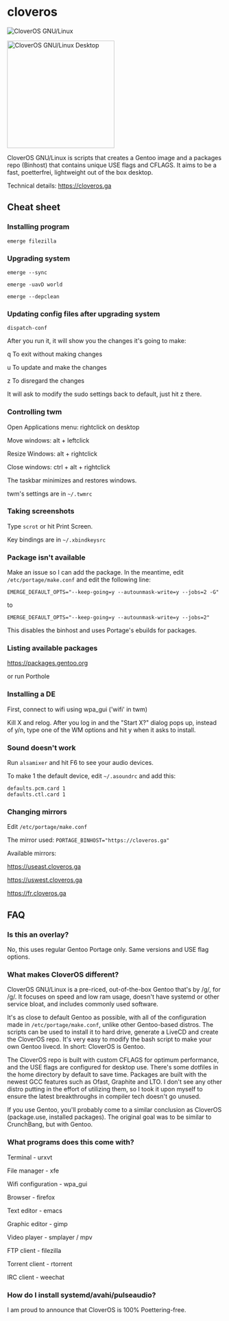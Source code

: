 # cloveros
![CloverOS GNU/Linux](https://gitgud.io/cloveros/cloveros/raw/master/artwork/logo.png "CloverOS GNU/Linux")

<img src="https://gitgud.io/cloveros/cloveros/raw/master/artwork/desktop.png" alt="CloverOS GNU/Linux Desktop" width="250px" />

CloverOS GNU/Linux is scripts that creates a Gentoo image and a packages repo (Binhost) that contains unique USE flags and CFLAGS. It aims to be a fast, poetterfrei, lightweight out of the box desktop.

Technical details: https://cloveros.ga

## Cheat sheet
### Installing program
`emerge filezilla`

### Upgrading system
```
emerge --sync

emerge -uavD world

emerge --depclean
```

### Updating config files after upgrading system
`dispatch-conf`

After you run it, it will show you the changes it's going to make:


q To exit without making changes

u To update and make the changes

z To disregard the changes


It will ask to modify the sudo settings back to default, just hit z there.

### Controlling twm
Open Applications menu: rightclick on desktop

Move windows: alt + leftclick

Resize Windows: alt + rightclick

Close windows: ctrl + alt + rightclick

The taskbar minimizes and restores windows.

twm's settings are in `~/.twmrc`

### Taking screenshots

Type `scrot` or hit Print Screen.

Key bindings are in `~/.xbindkeysrc`

### Package isn't available
Make an issue so I can add the package. In the meantime, edit `/etc/portage/make.conf` and edit the following line:

`EMERGE_DEFAULT_OPTS="--keep-going=y --autounmask-write=y --jobs=2 -G"`

to

`EMERGE_DEFAULT_OPTS="--keep-going=y --autounmask-write=y --jobs=2"`

This disables the binhost and uses Portage's ebuilds for packages.

### Listing available packages
https://packages.gentoo.org

or run Porthole

### Installing a DE
First, connect to wifi using wpa_gui ('wifi' in twm)

Kill X and relog. After you log in and the "Start X?" dialog pops up, instead of y/n, type one of the WM options and hit y when it asks to install.

### Sound doesn't work
Run `alsamixer` and hit F6 to see your audio devices.

To make 1 the default device, edit `~/.asoundrc` and add this:

```
defaults.pcm.card 1
defaults.ctl.card 1
```

### Changing mirrors
Edit `/etc/portage/make.conf`

The mirror used: `PORTAGE_BINHOST="https://cloveros.ga"`

Available mirrors:

https://useast.cloveros.ga

https://uswest.cloveros.ga

https://fr.cloveros.ga

## FAQ
### Is this an overlay?
No, this uses regular Gentoo Portage only. Same versions and USE flag options.

### What makes CloverOS different?
CloverOS GNU/Linux is a pre-riced, out-of-the-box Gentoo that's by /g/, for /g/. It focuses on speed and low ram usage, doesn't have systemd or other service bloat, and includes commonly used software.

It's as close to default Gentoo as possible, with all of the configuration made in `/etc/portage/make.conf`, unlike other Gentoo-based distros. The scripts can be used to install it to hard drive, generate a LiveCD and create the CloverOS repo. It's very easy to modify the bash script to make your own Gentoo livecd. In short: CloverOS is Gentoo.

The CloverOS repo is built with custom CFLAGS for optimum performance, and the USE flags are configured for desktop use. There's some dotfiles in the home directory by default to save time. Packages are built with the newest GCC features such as Ofast, Graphite and LTO. I don't see any other distro putting in the effort of utilizing them, so I took it upon myself to ensure the latest breakthroughs in compiler tech doesn't go unused.

If you use Gentoo, you'll probably come to a similar conclusion as CloverOS (package.use, installed packages). The original goal was to be similar to CrunchBang, but with Gentoo.

### What programs does this come with?
Terminal - urxvt

File manager - xfe

Wifi configuration - wpa_gui

Browser - firefox

Text editor - emacs

Graphic editor - gimp

Video player - smplayer / mpv

FTP client - filezilla

Torrent client - rtorrent

IRC client - weechat

### How do I install systemd/avahi/pulseaudio?
I am proud to announce that CloverOS is 100% Poettering-free.
